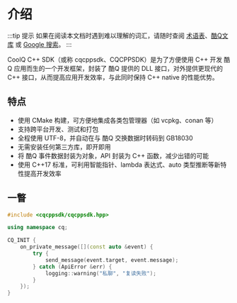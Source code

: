 # 介绍

:::tip 提示
如果在阅读本文档时遇到难以理解的词汇，请随时查阅 [术语表](/glossary.md)、[酷Q文库](https://docs.cqp.im/) 或 [Google 搜索](https://www.google.com/ncr)。
:::

CoolQ C++ SDK（或称 cqcppsdk、CQCPPSDK）是为了方便使用 C++ 开发 酷Q 应用而生的一个开发框架，封装了 酷Q 提供的 DLL 接口，对外提供更现代的 C++ 接口，从而提高应用开发效率，与此同时保持 C++ native 的性能优势。

## 特点

- 使用 CMake 构建，可方便地集成各类包管理器（如 vcpkg、conan 等）
- 支持跨平台开发、测试和打包
- 全程使用 UTF-8，并自动在与 酷Q 交换数据时转码到 GB18030
- 无需安装任何第三方库，即开即用
- 将 酷Q 事件数据封装为对象，API 封装为 C++ 函数，减少出错的可能
- 使用 C++17 标准，可利用智能指针、lambda 表达式、auto 类型推断等新特性提高开发效率

## 一瞥

```cpp
#include <cqcppsdk/cqcppsdk.hpp>

using namespace cq;

CQ_INIT {
    on_private_message([](const auto &event) {
        try {
            send_message(event.target, event.message);
        } catch (ApiError &err) {
            logging::warning("私聊", "复读失败");
        }
    });
}
```
